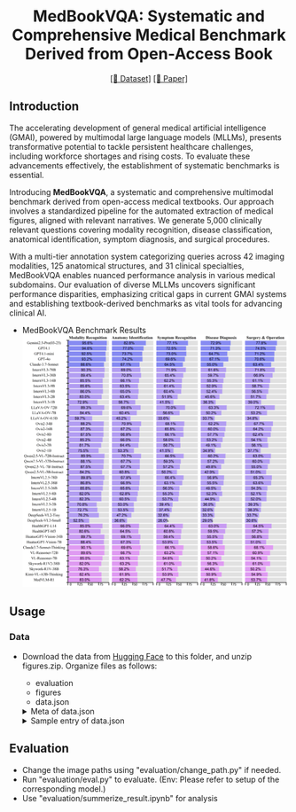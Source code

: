 <div align="center">

# MedBookVQA:  Systematic and Comprehensive Medical Benchmark Derived from Open-Access Book

<div align="center">

</div>

[\[🤗 Dataset\]](https://huggingface.co/datasets/slyipae1/MedBookVQA/) 
[\[📜 Paper\]](https://arxiv.org/abs/2506.00855)

</div>

## Introduction
The accelerating development of general medical artificial intelligence (GMAI), powered by multimodal large language models (MLLMs), presents transformative potential to tackle persistent healthcare challenges, including workforce shortages and rising costs. To evaluate these advancements effectively, the establishment of systematic benchmarks is essential.

Introducing **MedBookVQA**, a systematic and comprehensive multimodal benchmark derived from open-access medical textbooks. Our approach involves a standardized pipeline for the automated extraction of medical figures, aligned with relevant narratives. We generate 5,000 clinically relevant questions covering modality recognition, disease classification, anatomical identification, symptom diagnosis, and surgical procedures.

With a multi-tier annotation system categorizing queries across 42 imaging modalities, 125 anatomical structures, and 31 clinical specialties, MedBookVQA enables nuanced performance analysis in various medical subdomains. Our evaluation of diverse MLLMs uncovers significant performance disparities, emphasizing critical gaps in current GMAI systems and establishing textbook-derived benchmarks as vital tools for advancing clinical AI.

+ MedBookVQA Benchmark Results
![MedBookVQA Benchmark Results](assets/AllResult.png)



## Usage
### Data
+ Download the data from [Hugging Face](https://huggingface.co/datasets/slyipae1/MedBookVQA/) to this folder, and unzip figures.zip. Organize files as follows:
    + evaluation
    + figures
    + data.json
        
    <details>
    <summary>Meta of data.json</summary>

    ```
    "_id": {
        "type": "string",
        "description": "Unique identifier for each entry."
        },
        "QAtype": {
        "type": "string",
        "enum": [
            "Modality Recognition",
            "Disease Classification",
            "Anatomy Identification",
            "Symptom Diagnosis",
            "Surgery & Operation"
        ],
        "description": "Type of the question asked."
        },
        "Question": {
        "type": "string",
        "description": "The question posed regarding the medical image."
        },
        "Answer": {
        "type": "string",
        "description": "The correct answer to the question."
        },
        "Distractors": {
        "type": "array",
        "items": {
            "type": "string"
        },
        "description": "List of distractor answers."
        },
        "correct_choice": {
        "type": "string",
        "description": "The correct answer choice (e.g., 'C'), corresponds to Answer."
        },
        "other_choices": {
        "type": "array",
        "items": {
            "type": "string"
        },
        "description": "List of other answer choices, corresponds to Distractors."
        },
        "image_path": {
        "type": "string",
        "description": "Path to the associated medical image."
        },
        "LABEL": {
        "type": "dict",
        "properties": {
            "Modality": {
            "type": "array",
            "items": {
                "type": "string"
            },
            "description": "Hierarchical labels for modality (ModalityCategory, Modality)."
            },
            "Anatomy": {
            "type": "array",
            "items": {
                "type": "string"
            },
            "description": "Hierarchical labels for anatomy (System, SubSystem, BodyPart, Organ)."
            },
            "Department": {
            "type": "array",
            "items": {
                "type": "string"
            },
            "description": "Hierarchical labels for department (DepartmentCategory, Department)."
            }
        }
        }
    ```

    </details>

    <details>
    <summary>Sample entry of data.json</summary>

    ```
    {
    "_id": "c115303a242b0d28140ad4f50903c63d",
    "QAtype": "Anatomy Identification",
    "Question": " What anatomical structure is prominently visible in the center of the mammogram? ",
    "Answer": " Lactiferous sinus zone",
    "Distractors": [
      "Mammary ductal system",
      "Fibroglandular tissue area",
      "Areolar complex region"
    ],
    "correct_choice": "C",
    "other_choices": [
      "A",
      "B",
      "D"
    ],
    "image_path": "/data/shebd/fyp2024slyipae/DOAB/MCworkspace_max/figures/c115303a242b0d28140ad4f50903c63d.jpg",
    "LABEL": {
      "Modality": [
        "Electrical Impedance Tomography",
        "Electrical Impedance Tomography"
      ],
      "Anatomy": [
        "Integumentary",
        "Integumentary",
        "Mammary gland",
        "Mammary gland"
      ],
      "Department": [
        "Obstetrics and Gynecology",
        "Obstetrics and Gynecology"
      ]
    }
    }
    ```

    </details>


## Evaluation
+ Change the image paths using "evaluation/change_path.py" if needed.
+ Run "evaluation/eval.py" to evaluate. (Env: Please refer to setup of the corresponding model.)
+ Use "evaluation/summerize_result.ipynb" for analysis